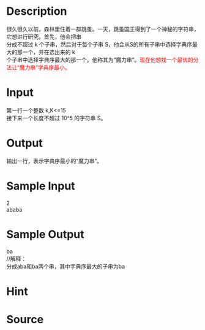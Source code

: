 
# Description

<div class="content"><div>
<div>很久很久以前，森林里住着一群跳蚤。一天，跳蚤国王得到了一个神秘的字符串，它想进行研究。首先，他会把串</div>
<div>分成不超过 k 个子串，然后对于每个子串 S，他会从S的所有子串中选择字典序最大的那一个，并在选出来的 k </div>
<div>个子串中选择字典序最大的那一个。他称其为“魔力串”。<span style="color: rgb(255, 0, 0);">现在他想找一个最优的分法让“魔力串”字典序最小。</span></div>
</div>
<div></div>
<p></p></div>

# Input

<div class="content"><div>第一行一个整数 k,K&lt;=15</div>
<div>接下来一个长度不超过 10^5 的字符串 S。</div>
<div></div>
<p></p></div>

# Output

<div class="content"><div>输出一行，表示字典序最小的“魔力串”。</div>
<div></div>
<p></p></div>

# Sample Input

<div class="content"><span class="sampledata">2<br/>
ababa</span></div>

# Sample Output

<div class="content"><span class="sampledata">ba<br/>
//解释：<br/>
分成aba和ba两个串，其中字典序最大的子串为ba</span></div>

# Hint

<div class="content"><p></p></div>

# Source

<div class="content"><p><a href="problemset.php?search="></a></p></div>

